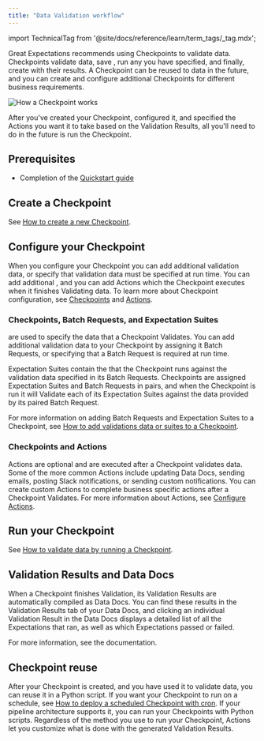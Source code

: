 ```yaml
---
title: "Data Validation workflow"
---
```


import TechnicalTag from '@site/docs/reference/learn/term_tags/_tag.mdx';

Great Expectations recommends using Checkpoints to validate data.  Checkpoints validate data, save <TechnicalTag tag="validation_result" text="Validation Results" />, run any <TechnicalTag tag="action" text="Actions" /> you have specified, and finally, create <TechnicalTag tag="data_docs" text="Data Docs" /> with their results.  A Checkpoint can be reused to <TechnicalTag tag="validation" text="Validate" /> data in the future, and you can create and configure additional Checkpoints for different business requirements.

![How a Checkpoint works](/docs/oss/images/universal_map/overviews/how_a_checkpoint_works.png)

After you've created your Checkpoint, configured it, and specified the Actions you want it to take based on the Validation Results, all you'll need to do in the future is run the Checkpoint.

## Prerequisites

- Completion of the [Quickstart guide](/oss/tutorials/quickstart.md)

## Create a Checkpoint

See [How to create a new Checkpoint](./checkpoints/how_to_create_a_new_checkpoint.md).

## Configure your Checkpoint

When you configure your Checkpoint you can add additional validation data, or specify that validation data must be specified at run time.  You can add additional <TechnicalTag tag="expectation_suite" text="Expectation Suites" />, and you can add Actions which the Checkpoint executes when it finishes Validating data.  To learn more about Checkpoint configuration, see [Checkpoints](/reference/learn/terms/checkpoint.md) and [Actions](/reference/learn/terms/action.md).

### Checkpoints, Batch Requests, and Expectation Suites

<p class="markdown"><TechnicalTag tag="batch_request" text="Batch Requests" /> are used to specify the data that a Checkpoint Validates.  You can add additional validation data to your Checkpoint by assigning it Batch Requests, or specifying that a Batch Request is required at run time.</p>

Expectation Suites contain the <TechnicalTag tag="expectation" text="Expectations" /> that the Checkpoint runs against the validation data specified in its Batch Requests.  Checkpoints are assigned Expectation Suites and Batch Requests in pairs, and when the Checkpoint is run it will Validate each of its Expectation Suites against the data provided by its paired Batch Request.

For more information on adding Batch Requests and Expectation Suites to a Checkpoint, see [How to add validations data or suites to a Checkpoint](./checkpoints/how_to_add_validations_data_or_suites_to_a_checkpoint.md).

### Checkpoints and Actions

Actions are optional and are executed after a Checkpoint validates data. Some of the more common Actions include updating Data Docs, sending emails, posting Slack notifications, or sending custom notifications. You can create custom Actions to complete business specific actions after a Checkpoint Validates. For more information about Actions, see [Configure Actions](./validation_actions/actions_lp.md).

## Run your Checkpoint

See [How to validate data by running a Checkpoint](./checkpoints/how_to_create_a_new_checkpoint.md).

## Validation Results and Data Docs

When a Checkpoint finishes Validation, its Validation Results are automatically compiled as Data Docs.  You can find these results in the Validation Results tab of your Data Docs, and clicking an individual Validation Result in the Data Docs displays a detailed list of all the Expectations that ran, as well as which Expectations passed or failed.

For more information, see the <TechnicalTag tag="data_docs" text="Data Docs"/> documentation. 

## Checkpoint reuse

After your Checkpoint is created, and you have used it to validate data, you can reuse it in a Python script. If you want your Checkpoint to run on a schedule, see [How to deploy a scheduled Checkpoint with cron](./advanced/how_to_deploy_a_scheduled_checkpoint_with_cron.md). If your pipeline architecture supports it, you can run your Checkpoints with Python scripts.  Regardless of the method you use to run your Checkpoint, Actions let you customize what is done with the generated Validation Results. 